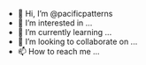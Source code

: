 - 👋 Hi, I’m @pacificpatterns
- 👀 I’m interested in ... 
- 🌱 I’m currently learning ...
- 💞️ I’m looking to collaborate on ...
- 📫 How to reach me ...

<!---
pacificpatterns/pacificpatterns is a ✨ special ✨ repository because its `README.md` (this file) appears on your GitHub profile.
You can click the Preview link to take a look at your changes.
--->
